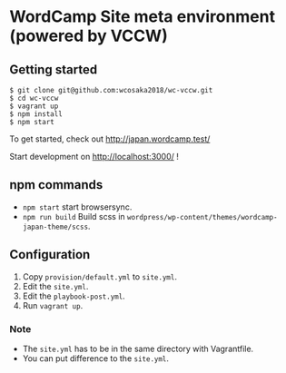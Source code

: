 # WordCamp Site meta environment (powered by VCCW)

## Getting started

```
$ git clone git@github.com:wcosaka2018/wc-vccw.git
$ cd wc-vccw
$ vagrant up
$ npm install
$ npm start
```
To get started, check out <http://japan.wordcamp.test/>

Start development on <http://localhost:3000/> !

## npm commands

* `npm start` start browsersync.
* `npm run build` Build scss in `wordpress/wp-content/themes/wordcamp-japan-theme/scss`.

## Configuration

1. Copy `provision/default.yml` to `site.yml`.
1. Edit the `site.yml`.
1. Edit the `playbook-post.yml`.
1. Run `vagrant up`.

### Note

* The `site.yml` has to be in the same directory with Vagrantfile.
* You can put difference to the `site.yml`.
